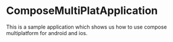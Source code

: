 # ComposeMultiPlatApplication
This is a sample application which shows us how to use compose multiplatform for android and ios.
